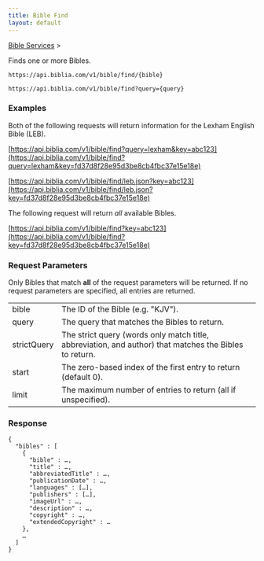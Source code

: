 ```yaml
---
title: Bible Find
layout: default
---
```

[Bible Services](Bible_Services) >

Finds one or more Bibles.

    https://api.biblia.com/v1/bible/find/{bible}
    
    https://api.biblia.com/v1/bible/find?query={query}

### Examples

Both of the following requests will return information for the Lexham English Bible (LEB).

[https://api.biblia.com/v1/bible/find?query=lexham&key=abc123](https://api.biblia.com/v1/bible/find?query=lexham&key=fd37d8f28e95d3be8cb4fbc37e15e18e)

[https://api.biblia.com/v1/bible/find/leb.json?key=abc123](https://api.biblia.com/v1/bible/find/leb.json?key=fd37d8f28e95d3be8cb4fbc37e15e18e)

The following request will return *all* available Bibles.

[https://api.biblia.com/v1/bible/find?key=abc123](https://api.biblia.com/v1/bible/find?key=fd37d8f28e95d3be8cb4fbc37e15e18e)

### Request Parameters

Only Bibles that match **all** of the request parameters will be returned. If no request parameters are specified, all entries are returned.

<table>
<tr><td> bible </td><td> The ID of the Bible (e.g. "KJV"). </td></tr>
<tr><td> query </td><td> The query that matches the Bibles to return. </td></tr>
<tr><td> strictQuery </td><td> The strict query (words only match title, abbreviation, and author) that matches the Bibles to return. </td></tr>
<tr><td> start </td><td> The zero-based index of the first entry to return (default 0). </td></tr>
<tr><td> limit </td><td> The maximum number of entries to return (all if unspecified). </td></tr>
</table>

### Response

    {
      "bibles" : [
        {
          "bible" : …,
          "title" : …,
          "abbreviatedTitle" : …,
          "publicationDate" : …,
          "languages" : […],
          "publishers" : […],
          "imageUrl" : …,
          "description" : …,
          "copyright" : …,
          "extendedCopyright" : …
        },
        …
      ]
    }
